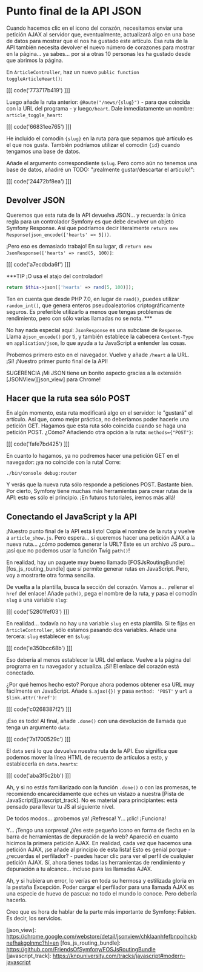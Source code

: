# Punto final de la API JSON

Cuando hacemos clic en el icono del corazón, necesitamos enviar una petición AJAX al servidor que, eventualmente, actualizará algo en una base de datos para mostrar que el nos ha gustado este artículo. Esa ruta de la API también necesita devolver el nuevo número de corazones para mostrar en la página... ya sabes... por si a otras 10 personas les ha gustado desde que abrimos la página.

En `ArticleController`, haz un nuevo `public function toggleArticleHeart()`:

[[[ code('773717b419') ]]]

Luego añade la ruta anterior: `@Route("/news/{slug}")` - para que coincida con la URL del programa - y luego`/heart`. Dale inmediatamente un nombre: `article_toggle_heart`:

[[[ code('66831ee765') ]]]

He incluido el comodín `{slug}` en la ruta para que sepamos qué artículo es el que nos gusta. También podríamos utilizar el comodín `{id}` cuando tengamos una base de datos.

Añade el argumento correspondiente `$slug`. Pero como aún no tenemos una base de datos, añadiré un TODO: "¡realmente gustar/descartar el artículo!":

[[[ code('24472bf8ea') ]]]

## Devolver JSON

Queremos que esta ruta de la API devuelva JSON... y recuerda: la única regla para un controlador Symfony es que debe devolver un objeto Symfony Response. Así que podríamos decir literalmente `return new Response(json_encode(['hearts' => 5]))`.

¡Pero eso es demasiado trabajo! En su lugar, di `return new JsonResponse(['hearts' => rand(5, 100)]`:

[[[ code('a7ecdbda6f') ]]]

***TIP ¡O usa el atajo del controlador!

```php
return $this->json(['hearts' => rand(5, 100)]);
```

Ten en cuenta que desde PHP 7.0, en lugar de `rand()`, puedes utilizar `random_int()`, que genera enteros pseudoaleatorios criptográficamente seguros. Es preferible utilizarlo a menos que tengas problemas de rendimiento, pero con sólo varias llamadas no se nota. ***

No hay nada especial aquí: `JsonResponse` es una subclase de `Response`. Llama a`json_encode()` por ti, y también establece la cabecera `Content-Type` en `application/json`, lo que ayuda a tu JavaScript a entender las cosas.

Probemos primero esto en el navegador. Vuelve y añade `/heart` a la URL. ¡Sí! ¡Nuestro primer punto final de la API!

SUGERENCIA ¡Mi JSON tiene un bonito aspecto gracias a la extensión [JSONView][json_view] para Chrome!

## Hacer que la ruta sea sólo POST

En algún momento, esta ruta modificará algo en el servidor: le "gustará" el artículo. Así que, como mejor práctica, no deberíamos poder hacerle una petición GET. Hagamos que esta ruta sólo coincida cuando se haga una petición POST. ¿Cómo? Añadiendo otra opción a la ruta: `methods={"POST"}`:

[[[ code('fafe7bd425') ]]]

En cuanto lo hagamos, ya no podremos hacer una petición GET en el navegador: ¡ya no coincide con la ruta! Corre:

```terminal
./bin/console debug:router
```

Y verás que la nueva ruta sólo responde a peticiones POST. Bastante bien. Por cierto, Symfony tiene muchas más herramientas para crear rutas de la API: esto es sólo el principio. ¡En futuros tutoriales, iremos más allá!

## Conectando el JavaScript y la API

¡Nuestro punto final de la API está listo! Copia el nombre de la ruta y vuelve a `article_show.js`. Pero espera... si queremos hacer una petición AJAX a la nueva ruta... ¿cómo podemos generar la URL? Este es un archivo JS puro... ¡así que no podemos usar la función Twig `path()`!

En realidad, hay un paquete muy bueno llamado [FOSJsRoutingBundle][fos_js_routing_bundle] que sí permite generar rutas en JavaScript. Pero, voy a mostrarte otra forma sencilla.

De vuelta a la plantilla, busca la sección del corazón. Vamos a... ¡rellenar el `href` del enlace! Añade `path()`, pega el nombre de la ruta, y pasa el comodín `slug` a una variable `slug`:

[[[ code('52801fef03') ]]]

En realidad... todavía no hay una variable `slug` en esta plantilla. Si te fijas en `ArticleController`, sólo estamos pasando dos variables. Añade una tercera: `slug`
establecer en `$slug`:

[[[ code('e350bcc68b') ]]]

Eso debería al menos establecer la URL del enlace. Vuelve a la página del programa en tu navegador y actualiza. ¡Sí! El enlace del corazón está conectado.

¿Por qué hemos hecho esto? Porque ahora podemos obtener esa URL muy fácilmente en JavaScript. Añade `$.ajax({})` y pasa `method: 'POST'` y `url` a `$link.attr('href')`:

[[[ code('c0268387f2') ]]]

¡Eso es todo! Al final, añade `.done()` con una devolución de llamada que tenga un argumento `data`:

[[[ code('7a1700529c') ]]]

El `data` será lo que devuelva nuestra ruta de la API. Eso significa que podemos mover la línea HTML de recuento de artículos a esto, y establecerla en `data.hearts`:

[[[ code('aba3f5c2bb') ]]]

Ah, y si no estás familiarizado con la función `.done()` o con las promesas, te recomiendo encarecidamente que eches un vistazo a nuestra [Pista de JavaScript][javascript_track]. No es material para principiantes: está pensado para llevar tu JS al siguiente nivel.

De todos modos... ¡probemos ya! ¡Refresca! Y... ¡clic! ¡Funciona!

Y... ¡Tengo una sorpresa! ¿Ves este pequeño icono en forma de flecha en la barra de herramientas de depuración de la web? Apareció en cuanto hicimos la primera petición AJAX. En realidad, cada vez que hacemos una petición AJAX, ¡se añade al principio de esta lista! Esto es genial porque -¿recuerdas el perfilador? - puedes hacer clic para ver el perfil de cualquier petición AJAX. Sí, ahora tienes todas las herramientas de rendimiento y depuración a tu alcance... incluso para las llamadas AJAX.

Ah, y si hubiera un error, lo verías en toda su hermosa y estilizada gloria en la pestaña Excepción. Poder cargar el perfilador para una llamada AJAX es una especie de huevo de pascua: no todo el mundo lo conoce. Pero debería hacerlo.

Creo que es hora de hablar de la parte más importante de Symfony: Fabien. Es decir, los servicios.

[json_view]: https://chrome.google.com/webstore/detail/jsonview/chklaanhfefbnpoihckbnefhakgolnmc?hl=en [fos_js_routing_bundle]: https://github.com/FriendsOfSymfony/FOSJsRoutingBundle [javascript_track]: https://knpuniversity.com/tracks/javascript#modern-javascript
